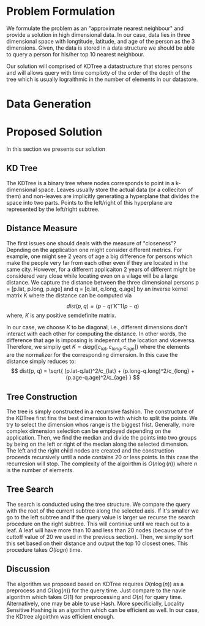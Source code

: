 # Problem Formulation
We formulate the problem as an "approximate nearest neighbour" and provide a solution in high dimensional data. In our case, data lies in three dimensional space with longtitude, latitude, and age of the person as the 3 dimensions. Given, the data is stored in a data structure we should be able to query a person for his/her top 10 nearest neighbour.

Our solution will comprised of KDTree a datastructure that stores persons and will allows query with time complixty of the order of the depth of the tree which is usually lograithmic in the number of elements in our datastore.

# Data Generation


# Proposed Solution
In this section we presents our solution

## KD Tree
The KDTree is a binary tree where nodes corresponds to point in a k-dimensional space. Leaves usually store the actual data (or a colleciton of them) and non-leaves are implicitly generating a hyperplane that divides the space into two parts. Points to the left/right of this hyperplane are represented by the left/right subtree. 

## Distance Measure
The first issues one should deals with the measure of "closeness"? Depnding on the application one might consider different metrics.
For example, one might see 2 years of age a big difference for persons which make the people very far from each other even if they are located in the same city. However, for a different applicaiton 2 years of different might be considered very close while locating even on a vilage will be a large distance. We capture the distance between the three dimensional persons p = [p.lat, p.long, p.age] and q = [q.lat, q.long, q.age] by an inverse kernel matrix K where the distance can be computed via
$$ dist(p, q) = (p-q)' K^-1 (p-q) $$
where, $K$ is any positive semdefinite matrix.

In our case, we choose $K$ to be diagonal, i.e., different dimensions don't interact with each other for computing the distance. In other words, the difference that age is impossing is indepennt of the location and viceversa.
Therefore, we simpliy get $K = diag([c_{lat}, c_{long}, c_{age}])$ where the elements are the normalizer for the corresponding dimension.
In this case the distance simply reduces to:
$$ dist(p, q) =  \sqrt{ (p.lat-q.lat)^2/c_{lat} + (p.long-q.long)^2/c_{long} + (p.age-q.age)^2/c_{age} } $$

## Tree Construction
The tree is simply constructed in a recurrsive fashion. The constructure of the KDTree first fins the best dimension to with which to split the points. We try to select the dimension whos range is the biggest frist. Generally, more complex dimension selection can be employed depending on the application. Then, we find the median and divide the points into two groups by being on the left or right of the median along the selected dimension. The left and the right child nodes are created and the construction proceeds recursively until a node contains 20 or less points. In this case the recurresion will stop.
The complexity of the algoirthm is $O(n \log(n))$ where $n$ is the number of elements.

## Tree Search
The search is conducted using the tree structure. We compare the query with the root of the current subtree along the selected axis. If it's smaller we go to the left subtree and if the query value is larger we recurse the search procedure on the right subtree. This will continiue until we reach out to a leaf. A leaf will have more than 10 and less than 20 nodes (because of the cuttoff value of 20 we used in the previous section). Then, we simpliy sort this set based on their distance and output the top 10 closest ones.
This procedure takes $O (log n)$ time.

## Discussion
The algorithm we proposed based on KDTree requires $O(n \log(n))$ as a preprocess and $O(log(n))$ for the query time. Just compare to the navie algorithm which takes $O(1)$ for preprocessing and $O(n)$ for query time.
Alternatively, one may be able to use Hash. More specificially, Locality Sensitive Hashing is an algorithm which can be efficient as well. In our case, the KDtree algoirthm was efficient enough.
